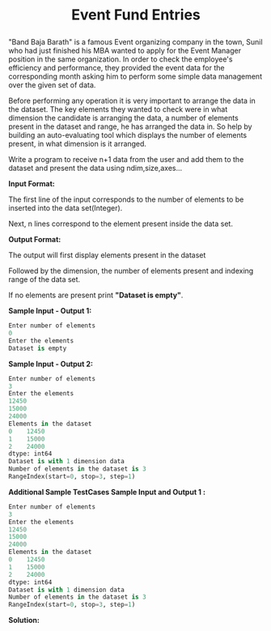 # <p align="center">Event Fund Entries</p>
 

"Band Baja Barath" is a famous Event organizing company in the town, Sunil who had just finished his MBA wanted to apply for the Event Manager position in the same organization. In order to check the employee's efficiency and performance, they provided the event data for the corresponding month asking him to perform some simple data management over the given set of data.

Before performing any operation it is very important to arrange the data in the dataset. The key elements they wanted to check were in what dimension the candidate is arranging the data, a number of elements present in the dataset and range, he has arranged the data in. So help by building an auto-evaluating tool which displays the number of elements present, in what dimension is it arranged.

Write a program to receive n+1 data from the user and add them to the dataset and present the data using ndim,size,axes...

**Input Format:**

The first line of the input corresponds to the number of elements to be inserted into the data set(Integer).

Next, n lines correspond to the element present inside the data set.

**Output Format:**

The output will first display elements present in the dataset 

Followed by the dimension, the number of elements present and indexing range of the data set.

If no elements are present print **"Dataset is empty"**.

**Sample Input - Output 1:**
```python
Enter number of elements
0
Enter the elements
Dataset is empty
```
 

**Sample Input - Output 2:**
```python
Enter number of elements
3
Enter the elements
12450
15000
24000
Elements in the dataset
0    12450
1    15000
2    24000
dtype: int64
Dataset is with 1 dimension data
Number of elements in the dataset is 3
RangeIndex(start=0, stop=3, step=1)
``` 

**Additional Sample TestCases
Sample Input and Output 1 :**

```python
Enter number of elements
3
Enter the elements
12450
15000
24000
Elements in the dataset
0    12450
1    15000
2    24000
dtype: int64
Dataset is with 1 dimension data
Number of elements in the dataset is 3
RangeIndex(start=0, stop=3, step=1)
```

**Solution:**

```python
```
